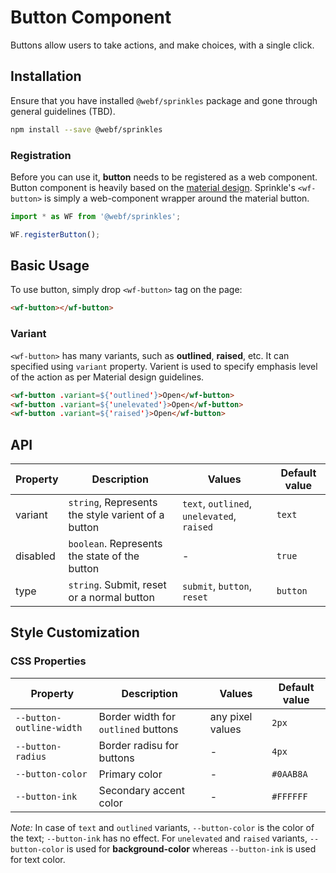 # Button Component
Buttons allow users to take actions, and make choices, with a single click.

## Installation
Ensure that you have installed `@webf/sprinkles` package and gone through general guidelines (TBD).

```bash
npm install --save @webf/sprinkles
```

### Registration
Before you can use it, **button** needs to be registered as a web component. Button component is heavily based on the [material design](https://material.io/design/components/buttons.html#). Sprinkle's `<wf-button>` is simply a web-component wrapper around the material button.

```javascript
import * as WF from '@webf/sprinkles';

WF.registerButton();
```

## Basic Usage
To use button, simply drop `<wf-button>` tag on the page:

```html
<wf-button></wf-button>
```

### Variant

`<wf-button>` has many variants, such as **outlined**, **raised**, etc. It can specified using `variant` property. Varient is used to specify emphasis level of the action as per Material design guidelines.

```html
<wf-button .variant=${'outlined'}>Open</wf-button>
<wf-button .variant=${'unelevated'}>Open</wf-button>
<wf-button .variant=${'raised'}>Open</wf-button>
```

## API

| Property | Description | Values  | Default value |
|--------- | ----------- | ------- | ------------- |
| variant | `string`, Represents the style varient of a button | `text`, `outlined`, `unelevated`, `raised` | `text` |
| disabled | `boolean`. Represents the state of the button | - | `true` |
| type | `string`. Submit, reset or a normal button | `submit`, `button`, `reset` | `button` |

## Style Customization

### CSS Properties

| Property | Description | Values  | Default value |
|--------- | ----------- | ------- | ------------- |
| `--button-outline-width` | Border width for `outlined` buttons | any pixel values | `2px` |
| `--button-radius` | Border radisu for buttons | - | `4px` |
| `--button-color` | Primary color | - | `#0AAB8A` |
| `--button-ink` | Secondary accent color | - | `#FFFFFF` |

_Note:_ In case of `text` and `outlined` variants, `--button-color` is the color of the text; `--button-ink` has no effect. For `unelevated` and `raised` variants, `--button-color` is used for **background-color** whereas `--button-ink` is used for text color.